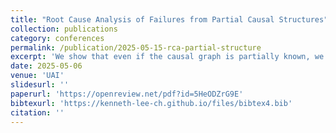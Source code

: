 ```yaml
---
title: "Root Cause Analysis of Failures from Partial Causal Structures"
collection: publications
category: conferences
permalink: /publication/2025-05-15-rca-partial-structure
excerpt: 'We show that even if the causal graph is partially known, we can identify the root-causes with a linear number of invariance tests. This is the first known result on incorporating a partial causal structure for root cause analysis.'
date: 2025-05-06
venue: 'UAI'
slidesurl: ''
paperurl: 'https://openreview.net/pdf?id=5HeODZrG9E'
bibtexurl: 'https://kenneth-lee-ch.github.io/files/bibtex4.bib'
citation: ''
---
```

